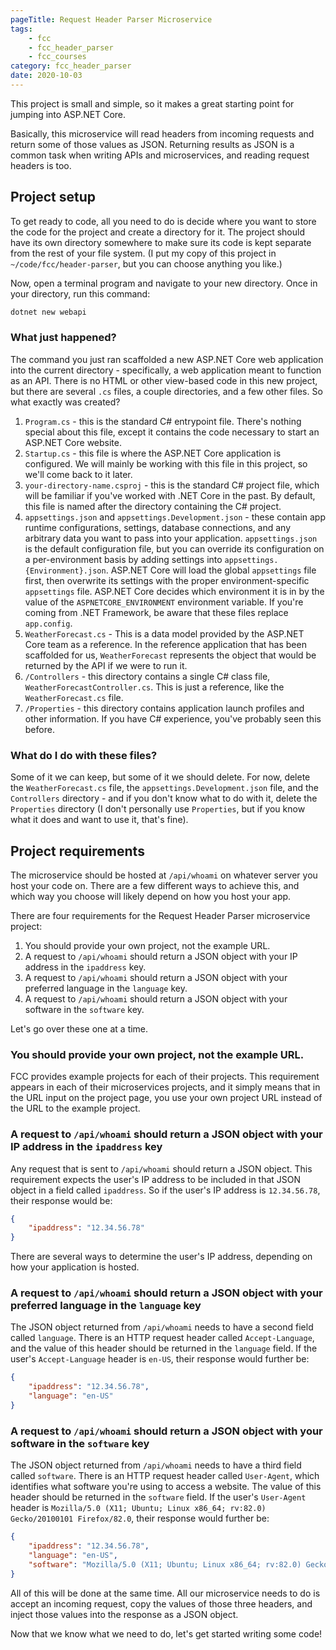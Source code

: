 ```yaml
---
pageTitle: Request Header Parser Microservice
tags:
    - fcc
    - fcc_header_parser
    - fcc_courses
category: fcc_header_parser
date: 2020-10-03
---
```

This project is small and simple, so it makes a great starting point for jumping into ASP.NET Core.

Basically, this microservice will read headers from incoming requests and return some of those values as JSON. Returning results as JSON is a common task when writing APIs and microservices, and reading request headers is too.

## Project setup

To get ready to code, all you need to do is decide where you want to store the code for the project and create a directory for it. The project should have its own directory somewhere to make sure its code is kept separate from the rest of your file system. (I put my copy of this project in `~/code/fcc/header-parser`, but you can choose anything you like.)

Now, open a terminal program and navigate to your new directory. Once in your directory, run this command:

```bash
dotnet new webapi
```

### What just happened?

The command you just ran scaffolded a new ASP.NET Core web application into the current directory - specifically, a web application meant to function as an API. There is no HTML or other view-based code in this new project, but there are several `.cs` files, a couple directories, and a few other files. So what exactly was created?

1. `Program.cs` - this is the standard C# entrypoint file. There's nothing special about this file, except it contains the code necessary to start an ASP.NET Core website.
2. `Startup.cs` - this file is where the ASP.NET Core application is configured. We will mainly be working with this file in this project, so we'll come back to it later.
3. `your-directory-name.csproj` - this is the standard C# project file, which will be familiar if you've worked with .NET Core in the past. By default, this file is named after the directory containing the C# project.
4. `appsettings.json` and `appsettings.Development.json` - these contain app runtime configurations, settings, database connections, and any arbitrary data you want to pass into your application. `appsettings.json` is the default configuration file, but you can override its configuration on a per-environment basis by adding settings into `appsettings.{Environment}.json`. ASP.NET Core will load the global `appsettings` file first, then overwrite its settings with the proper environment-specific `appsettings` file. ASP.NET Core decides which environment it is in by the value of the `ASPNETCORE_ENVIRONMENT` environment variable. If you're coming from .NET Framework, be aware that these files replace `app.config`.
5. `WeatherForecast.cs` - This is a data model provided by the ASP.NET Core team as a reference. In the reference application that has been scaffolded for us, `WeatherForecast` represents the object that would be returned by the API if we were to run it.
6. `/Controllers` - this directory contains a single C# class file, `WeatherForecastController.cs`. This is just a reference, like the `WeatherForecast.cs` file.
7. `/Properties` - this directory contains application launch profiles and other information. If you have C# experience, you've probably seen this before.

### What do I do with these files?

Some of it we can keep, but some of it we should delete. For now, delete the `WeatherForecast.cs` file, the `appsettings.Development.json` file, and the `Controllers` directory - and if you don't know what to do with it, delete the `Properties` directory (I don't personally use `Properties`, but if you know what it does and want to use it, that's fine).

## Project requirements

The microservice should be hosted at `/api/whoami` on whatever server you host your code on. There are a few different ways to achieve this, and which way you choose will likely depend on how you host your app.

There are four requirements for the Request Header Parser microservice project:

1. You should provide your own project, not the example URL.
2. A request to `/api/whoami` should return a JSON object with your IP address in the `ipaddress` key.
3. A request to `/api/whoami` should return a JSON object with your preferred language in the `language` key.
4. A request to `/api/whoami` should return a JSON object with your software in the `software` key.

Let's go over these one at a time.

### You should provide your own project, not the example URL.

FCC provides example projects for each of their projects. This requirement appears in each of their microservices projects, and it simply means that in the URL input on the project page, you use your own project URL instead of the URL to the example project.

### A request to `/api/whoami` should return a JSON object with your IP address in the `ipaddress` key

Any request that is sent to `/api/whoami` should return a JSON object. This requirement expects the user's IP address to be included in that JSON object in a field called `ipaddress`. So if the user's IP address is `12.34.56.78`, their response would be:

```json
{
    "ipaddress": "12.34.56.78"
}
```

There are several ways to determine the user's IP address, depending on how your application is hosted.

### A request to `/api/whoami` should return a JSON object with your preferred language in the `language` key

The JSON object returned from `/api/whoami` needs to have a second field called `language`. There is an HTTP request header called `Accept-Language`, and the value of this header should be returned in the `language` field. If the user's `Accept-Language` header is `en-US`, their response would further be:

```json
{
    "ipaddress": "12.34.56.78",
    "language": "en-US"
}
```

### A request to `/api/whoami` should return a JSON object with your software in the `software` key

The JSON object returned from `/api/whoami` needs to have a third field called `software`. There is an HTTP request header called `User-Agent`, which identifies what software you're using to access a website. The value of this header should be returned in the `software` field. If the user's `User-Agent` header is `Mozilla/5.0 (X11; Ubuntu; Linux x86_64; rv:82.0) Gecko/20100101 Firefox/82.0`, their response would further be:

```json
{
    "ipaddress": "12.34.56.78",
    "language": "en-US",
    "software": "Mozilla/5.0 (X11; Ubuntu; Linux x86_64; rv:82.0) Gecko/20100101 Firefox/82.0"
}
```

All of this will be done at the same time. All our microservice needs to do is accept an incoming request, copy the values of those three headers, and inject those values into the response as a JSON object.

Now that we know what we need to do, let's get started writing some code!